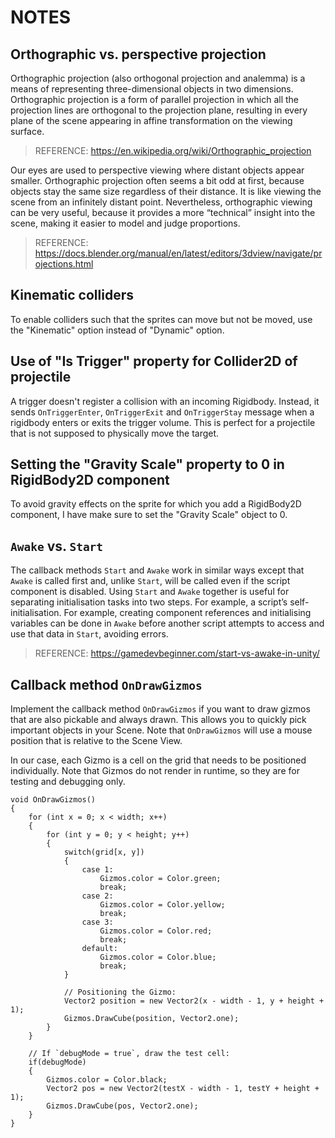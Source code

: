 # NOTES

## Orthographic vs. perspective projection
Orthographic projection (also orthogonal projection and analemma) is a means of representing three-dimensional objects in two dimensions. Orthographic projection is a form of parallel projection in which all the projection lines are orthogonal to the projection plane, resulting in every plane of the scene appearing in affine transformation on the viewing surface.

> REFERENCE: https://en.wikipedia.org/wiki/Orthographic_projection

Our eyes are used to perspective viewing where distant objects appear smaller. Orthographic projection often seems a bit odd at first, because objects stay the same size regardless of their distance. It is like viewing the scene from an infinitely distant point. Nevertheless, orthographic viewing can be very useful, because it provides a more “technical” insight into the scene, making it easier to model and judge proportions.

> REFERENCE: https://docs.blender.org/manual/en/latest/editors/3dview/navigate/projections.html

## Kinematic colliders
To enable colliders such that the sprites can move but not be moved, use the "Kinematic" option instead of "Dynamic" option.

## Use of "Is Trigger" property for Collider2D of projectile
A trigger doesn't register a collision with an incoming Rigidbody. Instead, it sends `OnTriggerEnter`, `OnTriggerExit` and `OnTriggerStay` message when a rigidbody enters or exits the trigger volume. This is perfect for a projectile that is not supposed to physically move the target.

## Setting the "Gravity Scale" property to 0 in RigidBody2D component
To avoid gravity effects on the sprite for which you add a RigidBody2D component, I have make sure to set the "Gravity Scale" object to 0.

## `Awake` vs. `Start`
The callback methods `Start` and `Awake` work in similar ways except that `Awake` is called first and, unlike `Start`, will be called even if the script component is disabled. Using `Start` and `Awake` together is useful for separating initialisation tasks into two steps. For example, a script’s self-initialisation. For example, creating component references and initialising variables can be done in `Awake` before another script attempts to access and use that data in `Start`, avoiding errors.

> REFERENCE: https://gamedevbeginner.com/start-vs-awake-in-unity/

## Callback method `OnDrawGizmos`
Implement the callback method `OnDrawGizmos` if you want to draw gizmos that are also pickable and always drawn. This allows you to quickly pick important objects in your Scene. Note that `OnDrawGizmos` will use a mouse position that is relative to the Scene View.

In our case, each Gizmo is a cell on the grid that needs to be positioned individually. Note that Gizmos do not render in runtime, so they are for testing and debugging only.

``` 
void OnDrawGizmos()
{
    for (int x = 0; x < width; x++)
    {
        for (int y = 0; y < height; y++)
        {
            switch(grid[x, y])
            {
                case 1:
                    Gizmos.color = Color.green;
                    break;
                case 2:
                    Gizmos.color = Color.yellow;
                    break;
                case 3:
                    Gizmos.color = Color.red;
                    break;
                default:
                    Gizmos.color = Color.blue;
                    break;
            }

            // Positioning the Gizmo:
            Vector2 position = new Vector2(x - width - 1, y + height + 1);
            Gizmos.DrawCube(position, Vector2.one);
        }
    }

    // If `debugMode = true`, draw the test cell:
    if(debugMode)
    {
        Gizmos.color = Color.black;
        Vector2 pos = new Vector2(testX - width - 1, testY + height + 1);
        Gizmos.DrawCube(pos, Vector2.one);
    }
}
```